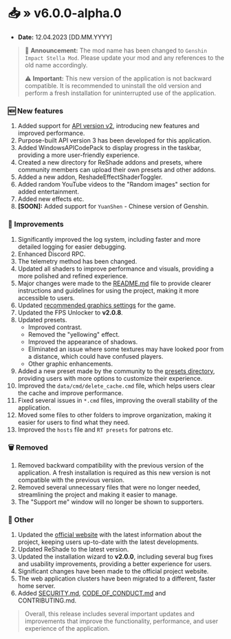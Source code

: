 [//]: # (Title: Changelog for v6.x.x - Stella Mod Docs)
[//]: # (Description: )
[//]: # (Tags: )
[//]: # (Canonical: /genshin-stella-mod/docs?page=changelog_v6)
[//]: # (Contributors: Sefinek)

# 📥 » v6.0.0-alpha.0
- **Date:** 12.04.2023 [DD.MM.YYYY]
> 🎉 **Announcement:** The mod name has been changed to `Genshin Impact Stella Mod`. Please update your mod and any references to the old name accordingly.
>
> ⚠️ **Important:** This new version of the application is not backward compatible. It is recommended to uninstall the old version and perform a fresh installation for uninterrupted use of the application.

### 🆕 New features
1. Added support for [API version v2](https://api.sefinek.net/docs/v2), introducing new features and improved performance.
2. Purpose-built API version 3 has been developed for this application.
3. Added WindowsAPICodePack to display progress in the taskbar, providing a more user-friendly experience.
4. Created a new directory for ReShade addons and presets, where community members can upload their own presets and other addons.
5. Added a new addon, ReshadeEffectShaderToggler.
6. Added random YouTube videos to the "Random images" section for added entertainment.
7. Added new effects etc.
8. **[SOON]:** Added support for `YuanShen` - Chinese version of Genshin.

### 🔑 Improvements
1. Significantly improved the log system, including faster and more detailed logging for easier debugging.
2. Enhanced Discord RPC.
3. The telemetry method has been changed.
4. Updated all shaders to improve performance and visuals, providing a more polished and refined experience.
5. Major changes were made to the [README.md](https://github.com/sefinek/Genshin-Impact-ReShade/blob/main/README.md) file to provide clearer instructions and guidelines for using the project, making it more accessible to users.
6. Updated [recommended graphics settings](https://github.com/sefinek/Genshin-Impact-ReShade#settings-for-game) for the game.
7. Updated the FPS Unlocker to **v2.0.8**.
8. Updated presets.
    - Improved contrast.
    - Removed the "yellowing" effect.
    - Improved the appearance of shadows.
    - Eliminated an issue where some textures may have looked poor from a distance, which could have confused players.
    - Other graphic enhancements.
9. Added a new preset made by the community to the [presets directory](https://github.com/sefinek/Genshin-Impact-ReShade/tree/main/data/presets/Made%20by%20community), providing users with more options to customize their experience.
10. Improved the `data/cmd/delete_cache.cmd` file, which helps users clear the cache and improve performance.
11. Fixed several issues in `*.cmd` files, improving the overall stability of the application.
12. Moved some files to other folders to improve organization, making it easier for users to find what they need.
13. Improved the `hosts` file and `RT presets` for patrons etc.

### 🗑️ Removed
1. Removed backward compatibility with the previous version of the application. A fresh installation is required as this new version is not compatible with the previous version.
2. Removed several unnecessary files that were no longer needed, streamlining the project and making it easier to manage.
3. The "Support me" window will no longer be shown to supporters.

### 🌠 Other
1. Updated the [official website](https://sefinek.net) with the latest information about the project, keeping users up-to-date with the latest developments.
2. Updated ReShade to the latest version.
3. Updated the installation wizard to **v2.0.0**, including several bug fixes and usability improvements, providing a better experience for users.
4. Significant changes have been made to the official project website.
5. The web application clusters have been migrated to a different, faster home server.
6. Added [SECURITY.md](https://github.com/sefinek/Genshin-Impact-ReShade/blob/main/SECURITY.md), [CODE_OF_CONDUCT.md](https://github.com/sefinek/Genshin-Impact-ReShade/blob/main/CODE_OF_CONDUCT.md) and CONTRIBUTING.md.

> Overall, this release includes several important updates and improvements that improve the functionality, performance, and user experience of the application.